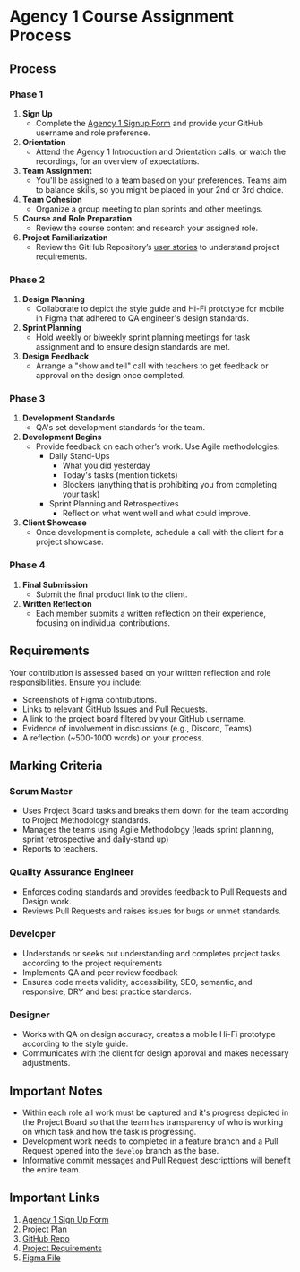 # Agency 1 Course Assignment Process

## Process

### Phase 1
1. **Sign Up**
   - Complete the [Agency 1 Signup Form](https://forms.office.com/e/QRE4GchecV) and provide your GitHub username and role preference.
2. **Orientation**
   - Attend the Agency 1 Introduction and Orientation calls, or watch the recordings, for an overview of expectations.
3. **Team Assignment**
   - You'll be assigned to a team based on your preferences. Teams aim to balance skills, so you might be placed in your 2nd or 3rd choice.
4. **Team Cohesion**
   - Organize a group meeting to plan sprints and other meetings.
5. **Course and Role Preparation**
   - Review the course content and research your assigned role.
6. **Project Familiarization**
   - Review the GitHub Repository’s [user stories](https://github.com/NoroffFEU/edu-gate/blob/develop/docs/BRIEF.md) to understand project requirements.

### Phase 2
1. **Design Planning**
   - Collaborate to depict the style guide and Hi-Fi prototype for mobile in Figma that adhered to QA engineer's design standards.
2. **Sprint Planning**
   - Hold weekly or biweekly sprint planning meetings for task assignment and to ensure design standards are met.
3. **Design Feedback**
   - Arrange a "show and tell" call with teachers to get feedback or approval on the design once completed.

### Phase 3
1. **Development Standards**
   - QA's set development standards for the team.
2. **Development Begins**
   - Provide feedback on each other’s work. Use Agile methodologies:
      - Daily Stand-Ups
         - What you did yesterday
         - Today's tasks (mention tickets)
         - Blockers (anything that is prohibiting you from completing your task)
      - Sprint Planning and Retrospectives
         - Reflect on what went well and what could improve.
3. **Client Showcase**
   - Once development is complete, schedule a call with the client for a project showcase.

### Phase 4
1. **Final Submission**
   - Submit the final product link to the client.
2. **Written Reflection**
   - Each member submits a written reflection on their experience, focusing on individual contributions.

## Requirements

Your contribution is assessed based on your written reflection and role responsibilities. Ensure you include:
- Screenshots of Figma contributions.
- Links to relevant GitHub Issues and Pull Requests.
- A link to the project board filtered by your GitHub username.
- Evidence of involvement in discussions (e.g., Discord, Teams).
- A reflection (~500-1000 words) on your process.

## Marking Criteria

### Scrum Master
- Uses Project Board tasks and breaks them down for the team according to Project Methodology standards.
- Manages the teams using Agile Methodology (leads sprint planning, sprint retrospective and daily-stand up)
- Reports to teachers.

### Quality Assurance Engineer
- Enforces coding standards and provides feedback to Pull Requests and Design work.
- Reviews Pull Requests and raises issues for bugs or unmet standards.

### Developer
- Understands or seeks out understanding and completes project tasks according to the project requirements
- Implements QA and peer review feedback
- Ensures code meets validity, accessibility, SEO, semantic, and responsive, DRY and best practice standards.

### Designer
- Works with QA on design accuracy, creates a mobile Hi-Fi prototype according to the style guide.
- Communicates with the client for design approval and makes necessary adjustments.

## Important Notes

- Within each role all work must be captured and it's progress depicted in the Project Board so that the team has transparency of who is working on which task and how the task is progressing.
- Development work needs to completed in a feature branch and a Pull Request opened into the `develop` branch as the base.
- Informative commit messages and Pull Request descripttions will benefit the entire team.

## Important Links
1. [Agency 1 Sign Up Form](https://forms.office.com/e/QRE4GchecV)
2. [Project Plan](https://github.com/orgs/NoroffFEU/projects/214/views/1)
3. [GitHub Repo](https://github.com/NoroffFEU/edu-gate)
4. [Project Requirements](/docs/Project-Requirements.md)
5. [Figma File](https://www.figma.com/design/IdBpLb1ou1CH8TY716G49E/Edugate?node-id=0-1&t=zXHkoIx9IoTrGkkn-1)

